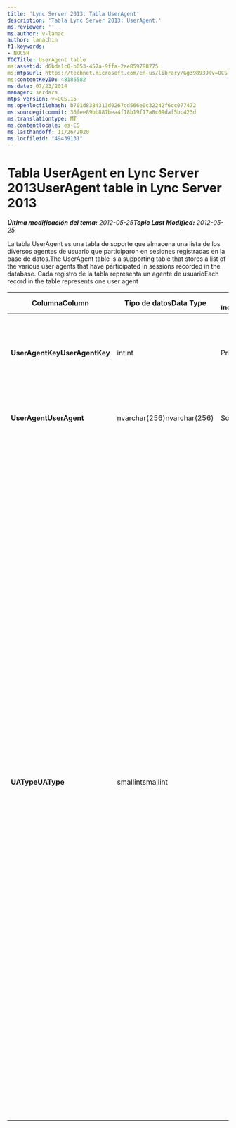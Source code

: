 ```yaml
---
title: 'Lync Server 2013: Tabla UserAgent'
description: 'Tabla Lync Server 2013: UserAgent.'
ms.reviewer: ''
ms.author: v-lanac
author: lanachin
f1.keywords:
- NOCSH
TOCTitle: UserAgent table
ms:assetid: d6bda1c0-b053-457a-9ffa-2ae859788775
ms:mtpsurl: https://technet.microsoft.com/en-us/library/Gg398939(v=OCS.15)
ms:contentKeyID: 48185582
ms.date: 07/23/2014
manager: serdars
mtps_version: v=OCS.15
ms.openlocfilehash: b701d8384313d0267dd566e0c32242f6cc077472
ms.sourcegitcommit: 36fee89bb887bea4f18b19f17a8c69daf5bc423d
ms.translationtype: MT
ms.contentlocale: es-ES
ms.lasthandoff: 11/26/2020
ms.locfileid: "49439131"
---
```

# <a name="useragent-table-in-lync-server-2013"></a><span data-ttu-id="8e903-103">Tabla UserAgent en Lync Server 2013</span><span class="sxs-lookup"><span data-stu-id="8e903-103">UserAgent table in Lync Server 2013</span></span>

<div data-xmlns="http://www.w3.org/1999/xhtml">

<div class="topic" data-xmlns="http://www.w3.org/1999/xhtml" data-msxsl="urn:schemas-microsoft-com:xslt" data-cs="https://msdn.microsoft.com/">

<div data-asp="https://msdn2.microsoft.com/asp">



</div>

<div id="mainSection">

<div id="mainBody"><span data-ttu-id="8e903-104">

<span> </span></span><span class="sxs-lookup"><span data-stu-id="8e903-104">

<span> </span></span></span>

<span data-ttu-id="8e903-105">_**Última modificación del tema:** 2012-05-25_</span><span class="sxs-lookup"><span data-stu-id="8e903-105">_**Topic Last Modified:** 2012-05-25_</span></span>

<span data-ttu-id="8e903-106">La tabla UserAgent es una tabla de soporte que almacena una lista de los diversos agentes de usuario que participaron en sesiones registradas en la base de datos.</span><span class="sxs-lookup"><span data-stu-id="8e903-106">The UserAgent table is a supporting table that stores a list of the various user agents that have participated in sessions recorded in the database.</span></span> <span data-ttu-id="8e903-107">Cada registro de la tabla representa un agente de usuario</span><span class="sxs-lookup"><span data-stu-id="8e903-107">Each record in the table represents one user agent</span></span>


<table>
<colgroup>
<col style="width: 25%" />
<col style="width: 25%" />
<col style="width: 25%" />
<col style="width: 25%" />
</colgroup>
<thead>
<tr class="header">
<th><span data-ttu-id="8e903-108"><strong>Columna</strong></span><span class="sxs-lookup"><span data-stu-id="8e903-108"><strong>Column</strong></span></span></th>
<th><span data-ttu-id="8e903-109"><strong>Tipo de datos</strong></span><span class="sxs-lookup"><span data-stu-id="8e903-109"><strong>Data Type</strong></span></span></th>
<th><span data-ttu-id="8e903-110"><strong>Clave o índice</strong></span><span class="sxs-lookup"><span data-stu-id="8e903-110"><strong>Key/Index</strong></span></span></th>
<th><span data-ttu-id="8e903-111"><strong>Detalles</strong></span><span class="sxs-lookup"><span data-stu-id="8e903-111"><strong>Details</strong></span></span></th>
</tr>
</thead>
<tbody>
<tr class="odd">
<td><p><span data-ttu-id="8e903-112"><strong>UserAgentKey</strong></span><span class="sxs-lookup"><span data-stu-id="8e903-112"><strong>UserAgentKey</strong></span></span></p></td>
<td><p><span data-ttu-id="8e903-113">int</span><span class="sxs-lookup"><span data-stu-id="8e903-113">int</span></span></p></td>
<td><p><span data-ttu-id="8e903-114">Primary</span><span class="sxs-lookup"><span data-stu-id="8e903-114">Primary</span></span></p></td>
<td><p><span data-ttu-id="8e903-115">Número único que identifica a este agente de usuario.</span><span class="sxs-lookup"><span data-stu-id="8e903-115">Unique number identifying this user agent.</span></span></p></td>
</tr>
<tr class="even">
<td><p><span data-ttu-id="8e903-116"><strong>UserAgent</strong></span><span class="sxs-lookup"><span data-stu-id="8e903-116"><strong>UserAgent</strong></span></span></p></td>
<td><p><span data-ttu-id="8e903-117">nvarchar(256)</span><span class="sxs-lookup"><span data-stu-id="8e903-117">nvarchar(256)</span></span></p></td>
<td><p><span data-ttu-id="8e903-118">Solo</span><span class="sxs-lookup"><span data-stu-id="8e903-118">Unique</span></span></p></td>
<td><p><span data-ttu-id="8e903-119">Cadena de agente de usuario.</span><span class="sxs-lookup"><span data-stu-id="8e903-119">User Agent string.</span></span></p></td>
</tr>
<tr class="odd">
<td><p><span data-ttu-id="8e903-120"><strong>UAType</strong></span><span class="sxs-lookup"><span data-stu-id="8e903-120"><strong>UAType</strong></span></span></p></td>
<td><p><span data-ttu-id="8e903-121">smallint</span><span class="sxs-lookup"><span data-stu-id="8e903-121">smallint</span></span></p></td>
<td><p> </p></td>
<td><p><span data-ttu-id="8e903-122">1 es el servidor de mediación.</span><span class="sxs-lookup"><span data-stu-id="8e903-122">1 is Mediation Server.</span></span></p>
<p><span data-ttu-id="8e903-123">2 es un servidor de conferencia A/V.</span><span class="sxs-lookup"><span data-stu-id="8e903-123">2 is A/V Conferencing Server.</span></span></p>
<p><span data-ttu-id="8e903-124">4 es Lync.</span><span class="sxs-lookup"><span data-stu-id="8e903-124">4 is Lync.</span></span></p>
<p><span data-ttu-id="8e903-125">8 es teléfono IP.</span><span class="sxs-lookup"><span data-stu-id="8e903-125">8 is IP Phone.</span></span></p>
<p><span data-ttu-id="8e903-126">16 es la consola de Live Meeting.</span><span class="sxs-lookup"><span data-stu-id="8e903-126">16 is Live Meeting Console.</span></span></p>
<p><span data-ttu-id="8e903-127">32 es la herramienta de validación de implementación (DVT).</span><span class="sxs-lookup"><span data-stu-id="8e903-127">32 is Deployment Validation Tool (DVT).</span></span></p>
<p><span data-ttu-id="8e903-128">64 son Lync en equipos Macintosh.</span><span class="sxs-lookup"><span data-stu-id="8e903-128">64 is Lync on Macintosh computers.</span></span></p>
<p><span data-ttu-id="8e903-129">128 es el operador R2 de Office Communications Server 2007.</span><span class="sxs-lookup"><span data-stu-id="8e903-129">128 is Office Communications Server 2007 R2 Attendant.</span></span></p>
<p><span data-ttu-id="8e903-130">256 es el servicio de anuncios de conferencia.</span><span class="sxs-lookup"><span data-stu-id="8e903-130">256 is Conferencing Announcement service.</span></span></p>
<p><span data-ttu-id="8e903-131">512 es operador automático de conferencia.</span><span class="sxs-lookup"><span data-stu-id="8e903-131">512 is Conferencing Auto Attendant.</span></span></p>
<p><span data-ttu-id="8e903-132">1024 es una aplicación de grupo de respuesta.</span><span class="sxs-lookup"><span data-stu-id="8e903-132">1024 is Response Group application.</span></span></p>
<p><span data-ttu-id="8e903-133">2048 está fuera del control de voz.</span><span class="sxs-lookup"><span data-stu-id="8e903-133">2048 is Outside Voice Control.</span></span></p></td>
</tr>
</tbody>
</table><span data-ttu-id="8e903-134">


</div>

<span> </span>

</div>

</div>

</span><span class="sxs-lookup"><span data-stu-id="8e903-134">


</div>

<span> </span>

</div>

</div>

</span></span></div>

